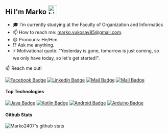 ## Hi I'm Marko <img src="https://user-images.githubusercontent.com/1303154/88677602-1635ba80-d120-11ea-84d8-d263ba5fc3c0.gif" width="28px" alt="hi">



- 🎓 I’m currently studying at the Faculty of Organization and Informatics
- 📫 How to reach me: marko.vukosav85@gmail.com.
- 😄 Pronouns: He/Him.
- :interrobang: Ask me anything.
- ⚡ Motivational quote: "Yesterday is gone, tomorrow is just coming, so we only have today, so let's get started!".

:mailbox: Reach me out!

[![Facebook Badge](https://img.shields.io/badge/-@Marko_Vukosav-1ca0f1?style=flat&labelColor=1ca0f1&logo=facebook&logoColor=white&link=https://web.facebook.com/marko.vukosav.9/)](https://web.facebook.com/marko.vukosav.9/)  [![Linkedin Badge](https://img.shields.io/badge/-Marko-0e76a8?style=flat&labelColor=0e76a8&logo=linkedin&logoColor=white)](https://www.linkedin.com/in/marko-vukosav-15331a115/) [![Mail Badge](https://img.shields.io/badge/-@Marko_Vukosav-e84393?style=flat&labelColor=e84393&logo=instagram&logoColor=white)](https://www.instagram.com/marko_vukosav/?hl=hr) [![Mail Badge](https://img.shields.io/badge/-Marko_Vukosav-c0392b?style=flat&labelColor=c0392b&logo=gmail&logoColor=white)](mailto:marko.vukosav85@gmail.com)

<!-- TODO: Add last video link -->


#### Top Technologies

<!-- TODO: Make technologies links takes you to repositories -->

[![Java Badge](https://img.shields.io/badge/-Java-F0DB4F?style=for-the-badge&labelColor=&logo=java&logoColor=black)](#) 
 [![Kotlin Badge](https://img.shields.io/badge/-Kotlin-3D8CFD?style=for-the-badge&labelColor=black&logo=Kotlin&logoColor=3D8CFD)](#)
 [![Android Badge](https://img.shields.io/badge/-Android-05C367?style=for-the-badge&labelColor=black&logo=android&logoColor=05C367)](#)
[![Arduino Badge](https://img.shields.io/badge/-Arduino-008184?style=for-the-badge&labelColor=&logo=Arduino&logoColor=white)](#) 




#### Github Stats

![Marko2407's github stats](https://github-readme-stats.vercel.app/api?username=Marko2407&count_private=true&theme=tokyonight&hide=contribs,prs)

<!-- ![Marko2407's github stats](https://github-readme-stats.vercel.app/api?username=Marko2407&show_icons=true) ![Top Langs](https://github-readme-stats.vercel.app/api/top-langs/?username=Marko2407&layout=compact)

